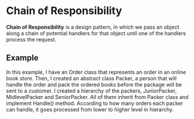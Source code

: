 # Chain of Responsibility

**Chain of Responsibility** is a design pattern, in which we pass an object along a chain of potential handlers for that object until one of
the handlers process the request.

## Example
In this example, I have an Order class that represents an order in an online book store. Then, I created an abstract class Packer, a person
that will handle the order and pack the ordered books before the package will be sent to a customer. I created a hierarchy of the packers,
JuniorPacker, MidlevelPacker and SeniorPacker. All of them inherit from Packer class and implement Handle() method. According to how many 
orders each packer can handle, it goes processed from lower to higher level in hierarchy.